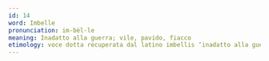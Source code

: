 ```yaml
---
id: 14
word: Imbelle
pronunciation: im-bèl-le
meaning: Inadatto alla guerra; vile, pavido, fiacco
etimology: voce dotta recuperata dal latino imbellis ‘inadatto alla guerra, pacifico’, derivato di bellum, ‘guerra’, con prefisso negativo in-.
---
```

